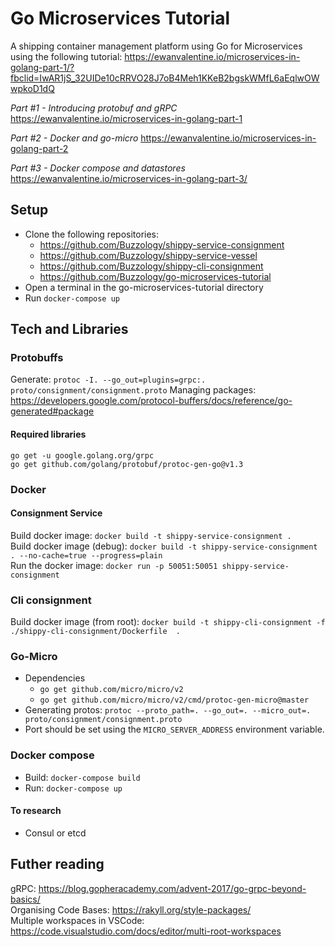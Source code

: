 # Go Microservices Tutorial
A shipping container management platform using Go for Microservices using the following tutorial: https://ewanvalentine.io/microservices-in-golang-part-1/?fbclid=IwAR1jS_32UIDe10cRRVO28J7oB4Meh1KKeB2bgskWMfL6aEqlwOWwpkoD1dQ

*Part #1 - Introducing protobuf and gRPC*  
https://ewanvalentine.io/microservices-in-golang-part-1

*Part #2 - Docker and go-micro*
https://ewanvalentine.io/microservices-in-golang-part-2

*Part #3 - Docker compose and datastores*  
https://ewanvalentine.io/microservices-in-golang-part-3/

## Setup
- Clone the following repositories:
  - https://github.com/Buzzology/shippy-service-consignment
  - https://github.com/Buzzology/shippy-service-vessel
  - https://github.com/Buzzology/shippy-cli-consignment
  - https://github.com/Buzzology/go-microservices-tutorial
- Open a terminal in the go-microservices-tutorial directory
- Run `docker-compose up`

## Tech and Libraries

### Protobuffs
Generate: `protoc -I. --go_out=plugins=grpc:. proto/consignment/consignment.proto`
Managing packages: https://developers.google.com/protocol-buffers/docs/reference/go-generated#package  

#### Required libraries
`go get -u google.golang.org/grpc`  
`go get github.com/golang/protobuf/protoc-gen-go@v1.3`   

### Docker

#### Consignment Service
Build docker image: `docker build -t shippy-service-consignment .`  
Build docker image (debug): `docker build -t shippy-service-consignment . --no-cache=true --progress=plain`  
Run the docker image: `docker run -p 50051:50051 shippy-service-consignment` 

### Cli consignment
Build docker image (from root): `docker build -t shippy-cli-consignment -f ./shippy-cli-consignment/Dockerfile  .`

### Go-Micro
- Dependencies
  - `go get github.com/micro/micro/v2`  
  - `go get github.com/micro/micro/v2/cmd/protoc-gen-micro@master`  
- Generating protos: `protoc --proto_path=. --go_out=. --micro_out=. proto/consignment/consignment.proto`
- Port should be set using the `MICRO_SERVER_ADDRESS` environment variable.

### Docker compose
- Build: `docker-compose build`
- Run: `docker-compose up`

#### To research
- Consul or etcd  

## Futher reading
gRPC: https://blog.gopheracademy.com/advent-2017/go-grpc-beyond-basics/  
Organising Code Bases: https://rakyll.org/style-packages/   
Multiple workspaces in VSCode: https://code.visualstudio.com/docs/editor/multi-root-workspaces  



